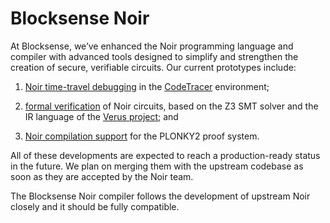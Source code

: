 # Blocksense Noir

At Blocksense, we’ve enhanced the Noir programming language and compiler with advanced tools designed to simplify and strengthen the creation of secure, verifiable circuits. Our current prototypes include:

  1. [Noir time-travel debugging](./noir_tracer) in the [CodeTracer](https://github.com/metacraft-labs/codetracer) environment;
   
  2. [formal verification](./noir_formal_verification) of Noir circuits, based on the Z3 SMT solver and the IR language of the [Verus project](https://github.com/verus-lang/verus); and
   
  3. [Noir compilation support](./noir_plonky2_backend) for the PLONKY2 proof system.
    
All of these developments are expected to reach a production-ready status in the future. We plan on merging them with the upstream codebase as soon as they are accepted by the Noir team.

The Blocksense Noir compiler follows the development of upstream Noir closely and it should be fully compatible.
